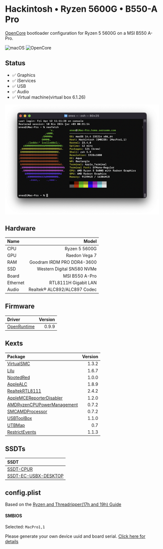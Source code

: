 # Hackintosh • Ryzen 5600G • B550-A Pro
[OpenCore](https://dortania.github.io/OpenCore-Install-Guide) bootloader configuration for Ryzen 5 5600G on a MSI B550 A-Pro.

![macOS](https://img.shields.io/static/v1?label=macOS&message=v14.4%20Sonoma&color=red&style=flat-square&logo=macOS)
![OpenCore](https://img.shields.io/static/v1?label=OpenCore&message=v0.9.9&color=red&style=flat-square&logo=apple)


## Status

- ✅ Graphics
- ✅ iServices
- ✅ USB
- ✅ Audio
- ✅ Virtual machine(virtual box 6.1.26)
  
![About](About.png)


## Hardware

| Name     |                             Model |
| :------- | --------------------------------: |
| CPU      |                     Ryzen 5 5600G |
| GPU      |                     Raedon Vega 7 |
| RAM      |        Goodram IRDM PRO DDR4-3600 |
| SSD      |        Western Digital SN580 NVMe |
| Board    |                    MSI B550 A-Pro |
| Ethernet |              RTL8111H Gigabit LAN |
| Audio    |      Realtek® ALC892/ALC897 Codec |


## Firmware
| Driver       |         Version |
| :------------| --------------: |
| [OpenRuntime](https://github.com/acidanthera/OpenCorePkg/releases)  |           0.9.9 |


## Kexts

| Package                    | Version |
| :------------------------- | ------: |
| [VirtualSMC](https://github.com/acidanthera/VirtualSMC/releases)                 |   1.3.2 |
| [Lilu](https://github.com/acidanthera/Lilu/releases)                       |   1.6.7 |
| [NootedRed](https://github.com/ChefKissInc/NootedRed)              |   1.0.0 |
| [AppleALC](https://github.com/acidanthera/AppleALC/releases)                   |   1.8.9 |
| [RealtekRTL8111](https://github.com/Mieze/RTL8111_driver_for_OS_X/releases)             |   2.4.2 |
| [AppleMCEReporterDisabler](https://github.com/acidanthera/bugtracker/files/3703498/AppleMCEReporterDisabler.kext.zip)   |   1.2.0 |
| [AMDRyzenCPUPowerManagement](https://github.com/trulyspinach/SMCAMDProcessor/releases) |     0.7.2 |
| [SMCAMDProcessor](https://github.com/trulyspinach/SMCAMDProcessor/releases)            |     0.7.2 |
| [USBToolBox](https://github.com/USBToolBox/kext/releases)                 |   1.1.0 |
| [UTBMap](https://github.com/USBToolBox/kext/releases)                     |     0.7 |
| [RestrictEvents](https://github.com/acidanthera/RestrictEvents/releases)             |   1.1.3 |


## SSDTs
| SSDT                     |
| :----------------------- | 
| [SSDT-CPUR](https://github.com/dortania/Getting-Started-With-ACPI/blob/master/extra-files/compiled/SSDT-CPUR.aml) |
| [SSDT-EC-USBX-DESKTOP](https://github.com/dortania/Getting-Started-With-ACPI/blob/master/extra-files/compiled/SSDT-EC-USBX-DESKTOP.aml) |


## config.plist

Based on the [Ryzen and Threadripper(17h and 19h) Guide](https://dortania.github.io/OpenCore-Install-Guide/AMD/zen.html)


#### SMBIOS

Selected: `MacPro1,1`

Please generate your own device uuid and board serial.
[Click here for details](https://dortania.github.io/OpenCore-Install-Guide/AMD/zen.html#platforminfo)
